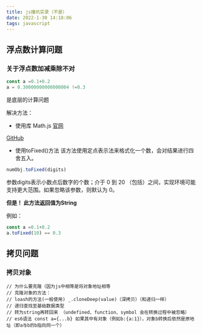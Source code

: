 ```yaml
---
title: js撞坑实录（不是）
date: 2022-1-30 14:18:06
tags: javascript
---
```

## 浮点数计算问题
### 关于浮点数加减乘除不对

```js
const a =0.1+0.2
a = 0.30000000000000004 !=0.3
```
是底层的计算问题

解决方法：

- 使用库 Math.js
[官网](https://link.zhihu.com/?target=http%3A//mathjs.org/)

[GitHub](https://link.zhihu.com/?target=https%3A//github.com/josdejong/mathjs)

- 使用toFixed()方法
该方法使用定点表示法来格式化一个数，会对结果进行四舍五入。
```js
numObj.toFixed(digits)
```
参数digits表示小数点后数字的个数；介于 0 到 20 （包括）之间，实现环境可能支持更大范围。如果忽略该参数，则默认为 0。

**但是！ 此方法返回值为String**

例如：
```js
const a =0.1+0.2
a.toFixed(10) == 0.3
```


## 拷贝问题
### 拷贝对象
```
// 为什么要克隆（因为js中相等是将对象地址相等
// 克隆对象的方法：
// loash的方法(一般使用) _.cloneDeep(value)（深拷贝）（和递归一样）
// 递归查找至基础数据类型
// 转为string再转回来 （undefined、function、symbol 会在转换过程中被忽略）
// es6语法 const a={...b} 如果其中有对象（例如b:{a:1}），对象b转换后依然是原地址（即a与b的b指向同一个）
```